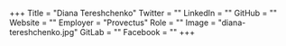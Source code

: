 +++
Title = "Diana Tereshchenko"
Twitter = ""
LinkedIn = ""
GitHub = ""
Website = ""
Employer = "Provectus"
Role = ""
Image = "diana-tereshchenko.jpg"
GitLab = ""
Facebook = ""
+++
